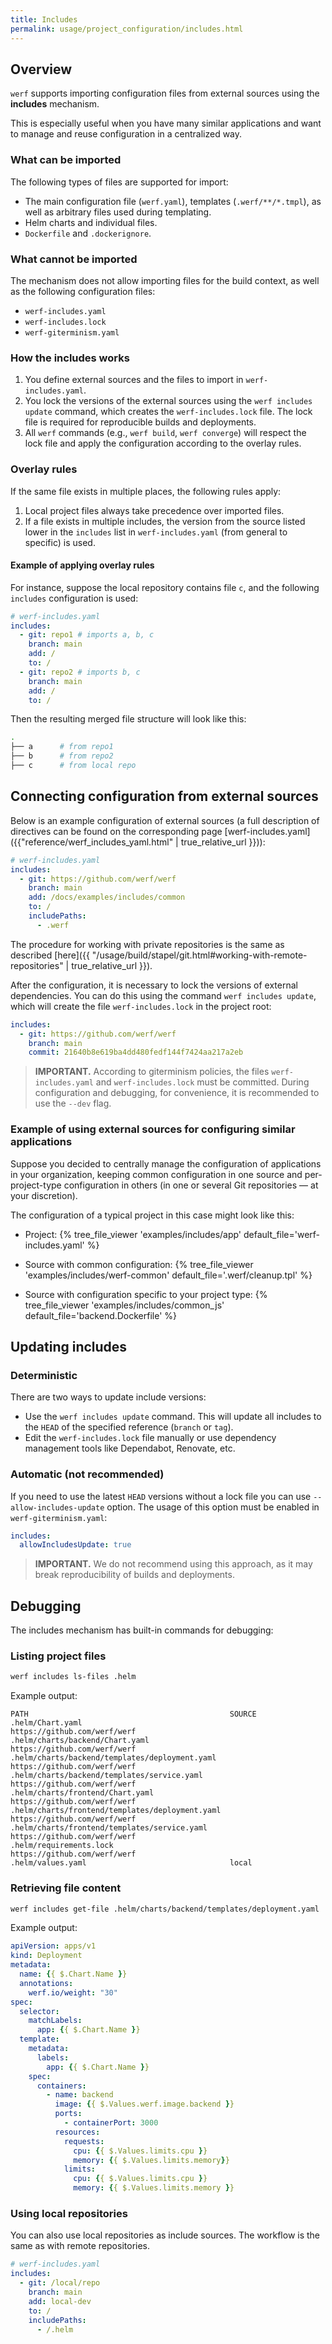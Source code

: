 ```yaml
---
title: Includes
permalink: usage/project_configuration/includes.html
---
```


## Overview

`werf` supports importing configuration files from external sources using the **includes** mechanism.

This is especially useful when you have many similar applications and want to manage and reuse configuration in a centralized way.

### What can be imported

The following types of files are supported for import:

* The main configuration file (`werf.yaml`), templates (`.werf/**/*.tmpl`), as well as arbitrary files used during templating.
* Helm charts and individual files.
* `Dockerfile` and `.dockerignore`.

### What cannot be imported

The mechanism does not allow importing files for the build context, as well as the following configuration files:

* `werf-includes.yaml`
* `werf-includes.lock`
* `werf-giterminism.yaml`

### How the includes works

1. You define external sources and the files to import in `werf-includes.yaml`.
2. You lock the versions of the external sources using the `werf includes update` command, which creates the `werf-includes.lock` file. The lock file is required for reproducible builds and deployments.
3. All `werf` commands (e.g., `werf build`, `werf converge`) will respect the lock file and apply the configuration according to the overlay rules.

### Overlay rules

If the same file exists in multiple places, the following rules apply:

1. Local project files always take precedence over imported files.
2. If a file exists in multiple includes, the version from the source listed lower in the `includes` list in `werf-includes.yaml` (from general to specific) is used.

#### Example of applying overlay rules

For instance, suppose the local repository contains file `c`, and the following `includes` configuration is used:

```yaml
# werf-includes.yaml
includes:
  - git: repo1 # imports a, b, c
    branch: main
    add: /
    to: /
  - git: repo2 # imports b, c
    branch: main
    add: /
    to: /
```

Then the resulting merged file structure will look like this:

```bash
.
├── a      # from repo1
├── b      # from repo2
├── c      # from local repo
```

## Connecting configuration from external sources

Below is an example configuration of external sources (a full description of directives can be found on the corresponding page [werf-includes.yaml]({{"reference/werf_includes_yaml.html" | true_relative_url }})):

```yaml
# werf-includes.yaml
includes:
  - git: https://github.com/werf/werf
    branch: main
    add: /docs/examples/includes/common
    to: /
    includePaths:
      - .werf
```

The procedure for working with private repositories is the same as described [here]({{ "/usage/build/stapel/git.html#working-with-remote-repositories" | true_relative_url }}).

After the configuration, it is necessary to lock the versions of external dependencies. You can do this using the command `werf includes update`, which will create the file `werf-includes.lock` in the project root:

```yaml
includes:
  - git: https://github.com/werf/werf
    branch: main
    commit: 21640b8e619ba4dd480fedf144f7424aa217a2eb
```

> **IMPORTANT.** According to giterminism policies, the files `werf-includes.yaml` and `werf-includes.lock` must be committed. During configuration and debugging, for convenience, it is recommended to use the `--dev` flag.

### Example of using external sources for configuring similar applications

Suppose you decided to centrally manage the configuration of applications in your organization, keeping common configuration in one source and per-project-type configuration in others (in one or several Git repositories — at your discretion).

The configuration of a typical project in this case might look like this:

* Project:
{% tree_file_viewer 'examples/includes/app' default_file='werf-includes.yaml' %}

* Source with common configuration:
{% tree_file_viewer 'examples/includes/werf-common' default_file='.werf/cleanup.tpl' %}

* Source with configuration specific to your project type:
{% tree_file_viewer 'examples/includes/common_js' default_file='backend.Dockerfile' %}


## Updating includes

### Deterministic

There are two ways to update include versions:

* Use the `werf includes update` command. This will update all includes to the `HEAD` of the specified reference (`branch` or `tag`).
* Edit the `werf-includes.lock` file manually or use dependency management tools like Dependabot, Renovate, etc.

### Automatic (not recommended)

If you need to use the latest `HEAD` versions without a lock file you can use `--allow-includes-update` option. The usage of this option must be enabled in `werf-giterminism.yaml`:

```yaml
includes:
  allowIncludesUpdate: true
```

> **IMPORTANT.** We do not recommend using this approach, as it may break reproducibility of builds and deployments.

## Debugging

The includes mechanism has built-in commands for debugging:

### Listing project files

```bash
werf includes ls-files .helm
```

Example output:

```
PATH                                             SOURCE
.helm/Chart.yaml                                 https://github.com/werf/werf
.helm/charts/backend/Chart.yaml                  https://github.com/werf/werf
.helm/charts/backend/templates/deployment.yaml   https://github.com/werf/werf
.helm/charts/backend/templates/service.yaml      https://github.com/werf/werf
.helm/charts/frontend/Chart.yaml                 https://github.com/werf/werf
.helm/charts/frontend/templates/deployment.yaml  https://github.com/werf/werf
.helm/charts/frontend/templates/service.yaml     https://github.com/werf/werf
.helm/requirements.lock                          https://github.com/werf/werf
.helm/values.yaml                                local
```

### Retrieving file content

```bash
werf includes get-file .helm/charts/backend/templates/deployment.yaml
```

Example output:

```yaml
apiVersion: apps/v1
kind: Deployment
metadata:
  name: {{ $.Chart.Name }}
  annotations:
    werf.io/weight: "30"
spec:
  selector:
    matchLabels:
      app: {{ $.Chart.Name }}
  template:
    metadata:
      labels:
        app: {{ $.Chart.Name }}
    spec:
      containers:
        - name: backend
          image: {{ $.Values.werf.image.backend }}
          ports:
            - containerPort: 3000
          resources:
            requests:
              cpu: {{ $.Values.limits.cpu }}
              memory: {{ $.Values.limits.memory}}
            limits:
              cpu: {{ $.Values.limits.cpu }}
              memory: {{ $.Values.limits.memory }}
```

### Using local repositories

You can also use local repositories as include sources.
The workflow is the same as with remote repositories.

```yaml
# werf-includes.yaml
includes:
  - git: /local/repo
    branch: main
    add: local-dev
    to: /
    includePaths:
      - /.helm
```
